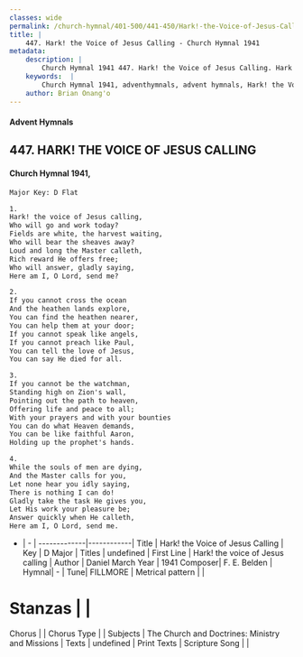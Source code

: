 ```yaml
---
classes: wide
permalink: /church-hymnal/401-500/441-450/Hark!-the-Voice-of-Jesus-Calling/
title: |
    447. Hark! the Voice of Jesus Calling - Church Hymnal 1941
metadata:
    description: |
        Church Hymnal 1941 447. Hark! the Voice of Jesus Calling. Hark! the voice of Jesus calling, Who will go and work today? Fields are white, the harvest waiting, Who will bear the sheaves away? Loud and long the Master calleth, Rich reward He offers free; Who will answer, gladly saying, Here am I, O Lord, send me? 
    keywords:  |
        Church Hymnal 1941, adventhymnals, advent hymnals, Hark! the Voice of Jesus Calling, Hark! the voice of Jesus calling. 
    author: Brian Onang'o
---
```


#### Advent Hymnals
## 447. HARK! THE VOICE OF JESUS CALLING
####  Church Hymnal 1941,

```txt
Major Key: D Flat

1.
Hark! the voice of Jesus calling,
Who will go and work today?
Fields are white, the harvest waiting,
Who will bear the sheaves away?
Loud and long the Master calleth,
Rich reward He offers free;
Who will answer, gladly saying,
Here am I, O Lord, send me?

2.
If you cannot cross the ocean
And the heathen lands explore,
You can find the heathen nearer,
You can help them at your door;
If you cannot speak like angels,
If you cannot preach like Paul,
You can tell the love of Jesus,
You can say He died for all.

3.
If you cannot be the watchman,
Standing high on Zion's wall,
Pointing out the path to heaven,
Offering life and peace to all;
With your prayers and with your bounties
You can do what Heaven demands,
You can be like faithful Aaron,
Holding up the prophet's hands.

4.
While the souls of men are dying,
And the Master calls for you,
Let none hear you idly saying,
There is nothing I can do!
Gladly take the task He gives you,
Let His work your pleasure be;
Answer quickly when He calleth,
Here am I, O Lord, send me.

```

- |   -  |
-------------|------------|
Title | Hark! the Voice of Jesus Calling |
Key | D Major |
Titles | undefined |
First Line | Hark! the voice of Jesus calling |
Author | Daniel March
Year | 1941
Composer| F. E. Belden |
Hymnal|  - |
Tune| FILLMORE |
Metrical pattern | |
# Stanzas |  |
Chorus |  |
Chorus Type |  |
Subjects | The Church and Doctrines: Ministry and Missions |
Texts | undefined |
Print Texts | 
Scripture Song |  |
    
